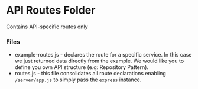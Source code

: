 # API Routes Folder
Contains API-specific routes only

### Files
- example-routes.js - declares the route for a specific service. In this case we just returned data directly from the example. We would like you to define you own API structure (e.g: Repository Pattern).
- routes.js - this file consolidates all route declarations enabling `/server/app.js` to simply pass the `express` instance.
